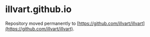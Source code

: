 # illvart.github.io
Repository moved permanently to [https://github.com/illvart/illvart](https://github.com/illvart/illvart).